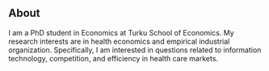 ## About

I am a PhD student in Economics at Turku School of Economics.
My research interests are in health economics and empirical industrial organization. Specifically, I am interested in questions related to information technology, 
competition, and efficiency in health care markets.
